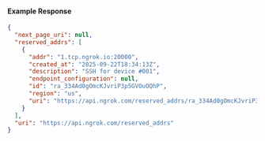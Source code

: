 <!-- Code generated for API Clients. DO NOT EDIT. -->

#### Example Response

```json
{
  "next_page_uri": null,
  "reserved_addrs": [
    {
      "addr": "1.tcp.ngrok.io:20000",
      "created_at": "2025-09-22T18:34:13Z",
      "description": "SSH for device #001",
      "endpoint_configuration": null,
      "id": "ra_334Ad0gOmcKJvriP3p5GVOuOQhP",
      "region": "us",
      "uri": "https://api.ngrok.com/reserved_addrs/ra_334Ad0gOmcKJvriP3p5GVOuOQhP"
    }
  ],
  "uri": "https://api.ngrok.com/reserved_addrs"
}
```
